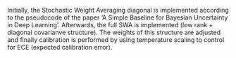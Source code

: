 Initially, the Stochastic Weight Averaging diagonal is implemented according to the pseudocode of the paper ‘A Simple Baseline for Bayesian Uncertainty in Deep Learning’. Afterwards, the full SWA is implemented (low rank + diagonal covarianve structure). The weights of this structure are adjusted and finally calibration is performed by using temperature scaling to control for ECE (expected calibration error).
